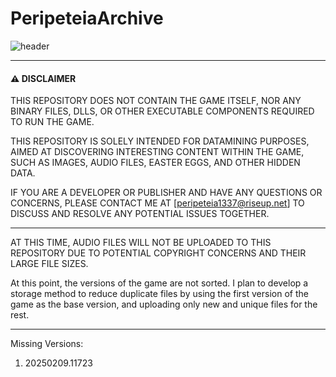 # PeripeteiaArchive
![header](https://github.com/user-attachments/assets/c9f42687-fc04-4085-9f79-06048afb5028)

---

#### ⚠️ DISCLAIMER

THIS REPOSITORY DOES NOT CONTAIN THE GAME ITSELF, NOR ANY BINARY FILES, DLLS, OR OTHER EXECUTABLE COMPONENTS REQUIRED TO RUN THE GAME.

THIS REPOSITORY IS SOLELY INTENDED FOR DATAMINING PURPOSES, AIMED AT DISCOVERING INTERESTING CONTENT WITHIN THE GAME, SUCH AS IMAGES, AUDIO FILES, EASTER EGGS, AND OTHER HIDDEN DATA.

IF YOU ARE A DEVELOPER OR PUBLISHER AND HAVE ANY QUESTIONS OR CONCERNS, PLEASE CONTACT ME AT [peripeteia1337@riseup.net] TO DISCUSS AND RESOLVE ANY POTENTIAL ISSUES TOGETHER.

---

AT THIS TIME, AUDIO FILES WILL NOT BE UPLOADED TO THIS REPOSITORY DUE TO POTENTIAL COPYRIGHT CONCERNS AND THEIR LARGE FILE SIZES.

At this point, the versions of the game are not sorted. I plan to develop a storage method to reduce duplicate files by using the first version of the game as the base version, and uploading only new and unique files for the rest.

---

Missing Versions:
1. 20250209.11723
